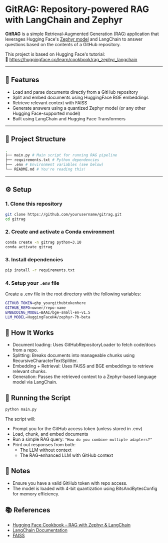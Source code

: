 # GitRAG: Repository-powered RAG with LangChain and Zephyr

**GitRAG** is a simple Retrieval-Augmented Generation (RAG) application that leverages Hugging Face's [Zephyr model](https://huggingface.co/HuggingFaceH4/zephyr-7b-alpha) and LangChain to answer questions based on the contents of a GitHub repository.

This project is based on Hugging Face's tutorial:  
🔗 https://huggingface.co/learn/cookbook/rag_zephyr_langchain

---

## 🚀 Features

- Load and parse documents directly from a GitHub repository
- Split and embed documents using HuggingFace BGE embeddings
- Retrieve relevant context with FAISS
- Generate answers using a quantized Zephyr model (or any other Hugging Face-supported model)
- Built using LangChain and Hugging Face Transformers

---

## 📁 Project Structure

```bash
.
├── main.py # Main script for running RAG pipeline
├── requirements.txt # Python dependencies
├── .env # Environment variables (see below)
└── README.md # You're reading this!
```

---

## ⚙️ Setup

### 1. Clone this repository

```bash
git clone https://github.com/yourusername/gitrag.git
cd gitrag
```

### 2. Create and activate a Conda environment

```bash
conda create -n gitrag python=3.10
conda activate gitrag
```

### 3. Install dependencies

```bash
pip install -r requirements.txt
```

### 4. Setup your `.env` file

Create a .env file in the root directory with the following variables:

```bash
GITHUB_TOKEN=ghp_yourgithubtokenhere
GITHUB_REPO=owner/repo-name
EMBEDDING_MODEL=BAAI/bge-small-en-v1.5
LLM_MODEL=HuggingFaceH4/zephyr-7b-beta
```

## 🧠 How It Works

- Document loading: Uses GitHubRepositoryLoader to fetch code/docs from a repo.
- Splitting: Breaks documents into manageable chunks using RecursiveCharacterTextSplitter.
- Embedding + Retrieval: Uses FAISS and BGE embeddings to retrieve relevant chunks.
- Generation: Passes the retrieved context to a Zephyr-based language model via LangChain.


## 🧪 Running the Script

```bash
python main.py
```

The script will:
- Prompt you for the GitHub access token (unless stored in .env)
- Load, chunk, and embed documents
- Run a simple RAG query: `"How do you combine multiple adapters?"`
- Print out responses from both:
    - The LLM without context
    - The RAG-enhanced LLM with GitHub context


## 📝 Notes

- Ensure you have a valid GitHub token with repo access.
- The model is loaded with 4-bit quantization using BitsAndBytesConfig for memory efficiency.

## 📚 References

- [Hugging Face Cookbook – RAG with Zephyr & LangChain](https://huggingface.co/learn/cookbook/rag_zephyr_langchain)
- [LangChain Documentation](https://www.langchain.com/)
- [FAISS](https://python.langchain.com/docs/integrations/vectorstores/faiss/)

